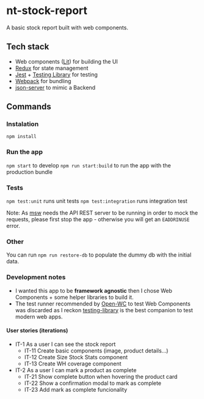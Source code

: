 # nt-stock-report
A basic stock report built with web components.

## Tech stack
- Web components ([Lit](https://lit.dev/)) for building the UI
- [Redux](https://redux-toolkit.js.org/) for state management
- [Jest]() + [Testing Library](https://testing-library.com/) for testing
- [Webpack](https://webpack.js.org/) for bundling
- [json-server](https://github.com/typicode/json-server) to mimic a Backend

## Commands
### Instalation
`npm install`

### Run the app
`npm start` to develop
`npm run start:build` to run the app with the production bundle

### Tests
`npm test:unit` runs unit tests
`npm test:integration` runs integration test

Note: As [msw](https://mswjs.io/) needs the API REST server to be running in order to mock the requests, please first stop the app - otherwise you will get an `EADDRINUSE` error.

### Other
You can run `npm run restore-db` to populate the dummy db with the initial data.

### Development notes

- I wanted this app to be **framework agnostic** then I chose Web Components + some helper libraries to build it.
- The test runner recommended by [Open-WC](https://open-wc.org/guides/developing-components/testing/) to test Web Components was discarded as I reckon [testing-library]() is the best companion to test modern web apps.

#### User stories (iterations)
- IT-1 As a user I can see the stock report
  - IT-11 Create basic components (image, product details...)
  - IT-12 Create Size Stock Stats component
  - IT-13 Create WH coverage component
- IT-2 As a user I can mark a product as complete
  - IT-21 Show complete button when hovering the product card
  - IT-22 Show a confirmation modal to mark as complete
  - IT-23 Add mark as complete funcionality

